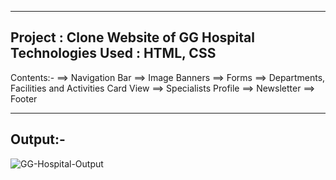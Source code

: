 -----------------------------------------------------------------------------------------------------------------------------------------------------------------------
Project : Clone Website of GG Hospital
Technologies Used : HTML, CSS
--------------------------------------------------------------------------------------------------------------------------------------------------------------------
Contents:-
==> Navigation Bar
==> Image Banners
==> Forms
==> Departments, Facilities and Activities Card View
==> Specialists Profile
==> Newsletter
==> Footer

-------------------------------------------------------------------------------------------------------------------------------------------------------------------------
Output:-
-----------
![GG-Hospital-Output](https://github.com/mhdsuhailmk/HTML-CSS-Training/assets/71368213/9e5e60ab-6b41-471c-9934-d932b9a204a0)

